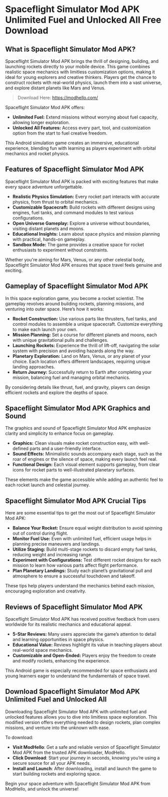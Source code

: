 # Spaceflight Simulator Mod APK Unlimited Fuel and Unlocked All Free Download

## What is Spaceflight Simulator Mod APK?

Spaceflight Simulator Mod APK brings the thrill of designing, building, and launching rockets directly to your mobile device. This game combines realistic space mechanics with limitless customization options, making it ideal for young explorers and creative thinkers. Players get the chance to construct rockets with real-world physics, launch them into a vast universe, and explore distant planets like Mars and Venus.

>Download Here: https://modhello.com/

Spaceflight Simulator Mod APK offers:
- **Unlimited Fuel:** Extend missions without worrying about fuel capacity, allowing longer exploration.
- **Unlocked All Features:** Access every part, tool, and customization option from the start to fuel creative freedom.

This Android simulation game creates an immersive, educational experience, blending fun with learning as players experiment with orbital mechanics and rocket physics.

## Features of Spaceflight Simulator Mod APK

Spaceflight Simulator Mod APK is packed with exciting features that make every space adventure unforgettable.

- **Realistic Physics Simulation:** Every rocket part interacts with accurate physics, from thrust to orbital mechanics.
- **Customizable Spacecraft:** Build rockets with different designs using engines, fuel tanks, and command modules to test various configurations.
- **Open Universe Gameplay:** Explore a universe without boundaries, visiting distant planets and moons.
- **Educational Insights:** Learn about space physics and mission planning with practical, hands-on gameplay.
- **Sandbox Mode:** The game provides a creative space for rocket enthusiasts to experiment without constraints.

Whether you're aiming for Mars, Venus, or any other celestial body, Spaceflight Simulator Mod APK ensures that space travel feels genuine and exciting.

## Gameplay of Spaceflight Simulator Mod APK

In this space exploration game, you become a rocket scientist. The gameplay revolves around building rockets, planning missions, and venturing into outer space. Here’s how it works:

- **Rocket Construction:** Use various parts like thrusters, fuel tanks, and control modules to assemble a unique spacecraft. Customize everything to make each launch your own.
- **Mission Planning:** Set a course for different planets and moons, each with unique gravitational pulls and challenges.
- **Launching Rockets:** Experience the thrill of lift-off, navigating the solar system with precision and avoiding hazards along the way.
- **Planetary Exploration:** Land on Mars, Venus, or any planet of your choice. Each location offers different landscapes, requiring unique landing approaches.
- **Return Journey:** Successfully return to Earth after completing your mission, balancing fuel and managing orbital mechanics.

By considering details like thrust, fuel, and gravity, players can design efficient rockets and explore the depths of space.

## Spaceflight Simulator Mod APK Graphics and Sound

The graphics and sound of Spaceflight Simulator Mod APK emphasize clarity and simplicity to enhance focus on gameplay.

- **Graphics:** Clean visuals make rocket construction easy, with well-defined parts and a user-friendly interface.
- **Sound Effects:** Minimalistic sounds accompany each stage, such as the roar of engines or the silence of space, making every launch feel real.
- **Functional Design:** Each visual element supports gameplay, from clear icons for rocket parts to well-illustrated planetary surfaces.

These elements make the game accessible while adding an authentic feel to each rocket launch and celestial journey.

## Spaceflight Simulator Mod APK Crucial Tips

Here are some essential tips to get the most out of Spaceflight Simulator Mod APK:

- **Balance Your Rocket:** Ensure equal weight distribution to avoid spinning out of control during flight.
- **Monitor Fuel Use:** Even with unlimited fuel, efficient usage helps in planning precise maneuvers and landings.
- **Utilize Staging:** Build multi-stage rockets to discard empty fuel tanks, reducing weight and increasing range.
- **Experiment with Configurations:** Test different rocket designs for each mission to learn how various parts affect flight performance.
- **Plan Planetary Landings:** Study each planet’s gravitational pull and atmosphere to ensure a successful touchdown and takeoff.

These tips help players understand the mechanics behind each mission, encouraging exploration and creativity.

## Reviews of Spaceflight Simulator Mod APK

Spaceflight Simulator Mod APK has received positive feedback from users worldwide for its realistic mechanics and educational appeal.

- **5-Star Reviews:** Many users appreciate the game’s attention to detail and learning opportunities in space physics.
- **Educational Value:** Reviews highlight its value in teaching players about real-world space mechanics.
- **Customizable and Open-Ended:** Players enjoy the freedom to create and modify rockets, enhancing the experience.

This Android game is especially recommended for space enthusiasts and young learners eager to understand the fundamentals of space travel.

## Download Spaceflight Simulator Mod APK Unlimited Fuel and Unlocked All

Downloading Spaceflight Simulator Mod APK with unlimited fuel and unlocked features allows you to dive into limitless space exploration. This modified version offers everything needed to design rockets, plan complex missions, and venture into the unknown with ease.

To download:
- **Visit ModHello**: Get a safe and reliable version of Spaceflight Simulator Mod APK from the trusted APK downloader, ModHello.
- **Click Download**: Start your journey in seconds, knowing you’re using a secure source for all your APK needs.
- **Install and Launch**: After downloading, install and launch the game to start building rockets and exploring space.

Begin your space adventure with Spaceflight Simulator Mod APK from ModHello, and unlock the universe!
